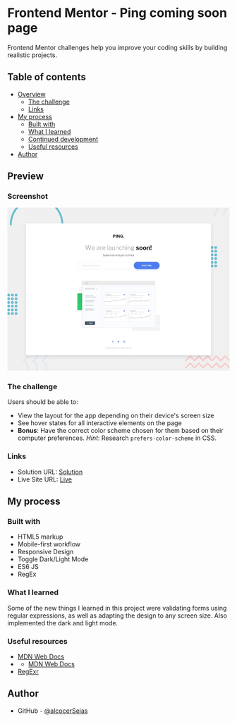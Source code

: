 # Frontend Mentor - Ping coming soon page

 Frontend Mentor challenges help you improve your coding skills by building realistic projects.

## Table of contents

- [Overview](#overview)
  - [The challenge](#the-challenge)
  - [Links](#links)
- [My process](#my-process)
  - [Built with](#built-with)
  - [What I learned](#what-i-learned)
  - [Continued development](#continued-development)
  - [Useful resources](#useful-resources)
- [Author](#author)

## Preview
### Screenshot

![](./assets/preview.jpg)

### The challenge

Users should be able to:

- View the layout for the app depending on their device's screen size
- See hover states for all interactive elements on the page
- **Bonus**: Have the correct color scheme chosen for them based on their computer preferences. _Hint_: Research `prefers-color-scheme` in CSS.

### Links

- Solution URL: [Solution](https://github.com/fabioAlcocer/ping-page-dark-mode)
- Live Site URL: [Live](https://api-github-search.netlify.app/)

## My process

### Built with

- HTML5 markup
- Mobile-first workflow
- Responsive Design
- Toggle Dark/Light Mode
- ES6 JS
- RegEx

### What I learned

Some of the new things I learned in this project were validating forms using regular expressions, as well as adapting the design to any screen size. Also implemented the dark and light mode.

### Useful resources

- [MDN Web Docs](https://developer.mozilla.org/en-US/docs/Web/CSS/@media/prefers-color-scheme)
- - [MDN Web Docs](https://developer.mozilla.org/en-US/docs/Web/CSS/color-scheme)
- [RegExr](https://regexr.com/)

## Author

- GitHub - [@alcocerSejas](https://github.com/fabioAlcocer/)
